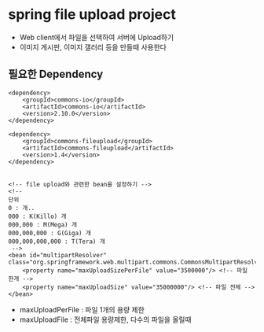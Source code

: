 # spring file upload project
* Web client에서 파일을 선택하여 서버에 Upload하기
* 이미지 게시판, 이미지 갤러리 등을 만들때 사용한다

## 필요한 Dependency
	<dependency>
		<groupId>commons-io</groupId>
		<artifactId>commons-io</artifactId>
		<version>2.10.0</version>
	</dependency>

	<dependency>
		<groupId>commons-fileupload</groupId>
		<artifactId>commons-fileupload</artifactId>
		<version>1.4</version>
	</dependency>
	
## 
	<!-- file upload와 관련한 bean을 설정하기 -->
	<!-- 
	단위
	0 : 개..
	000 : K(Killo) 개
	000,000 : M(Mega) 개
	000,000,000 : G(Giga) 개
	000,000,000,000 : T(Tera) 개
	 -->
	<bean id="multipartResolver" class="org.springframework.web.multipart.commons.CommonsMultipartResolver">
		<property name="maxUploadSizePerFile" value="3500000"/> <!-- 파일 한개 -->
		<property name="maxUploadSize" value="35000000"/> <!-- 파일 전체 -->
	</bean>

* maxUploadPerFile : 파일 1개의 용량 제한
* maxUploadFile : 전체파일 용량제한, 다수의 파일을 올릴때	